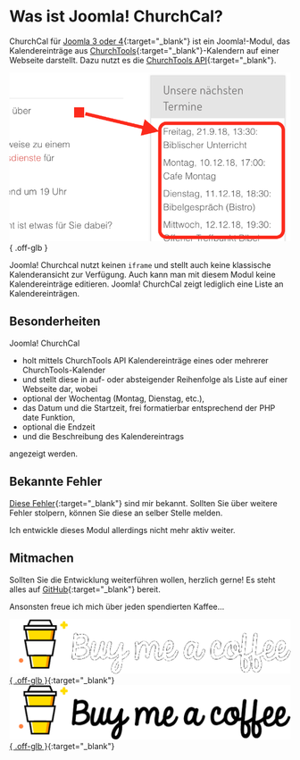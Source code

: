 # Was ist Joomla! ChurchCal?

ChurchCal für [Joomla 3 oder 4](https://www.joomla.de){:target="_blank"} ist ein Joomla!-Modul, das Kalendereinträge aus [ChurchTools](https://www.church.tools/de/home){:target="_blank"}-Kalendern auf einer Webseite darstellt. Dazu nutzt es die [ChurchTools API](https://api.church.tools){:target="_blank"}.

![Beispielhafte ChurchCal-Ansicht](assets/images/Portfolio_ChurchCal.png){ .off-glb }

Joomla! Churchcal nutzt keinen `iframe` und stellt auch keine klassische Kalenderansicht zur Verfügung. Auch kann man mit diesem Modul keine Kalendereinträge editieren. Joomla! ChurchCal zeigt lediglich eine Liste an Kalendereinträgen.

## Besonderheiten

Joomla! ChurchCal

- holt mittels ChurchTools API Kalendereinträge eines oder mehrerer ChurchTools-Kalender
- und stellt diese in auf- oder absteigender Reihenfolge als Liste auf einer Webseite dar, wobei
- optional der Wochentag (Montag, Dienstag, etc.),
- das Datum und die Startzeit, frei formatierbar entsprechend der PHP date Funktion,
- optional die Endzeit
- und die Beschreibung des Kalendereintrags

angezeigt werden.

## Bekannte Fehler

[Diese Fehler](https://github.com/UlricusR/joomla-churchcal/issues){:target="_blank"} sind mir bekannt. Sollten Sie über weitere Fehler stolpern, können Sie diese an selber Stelle melden.

Ich entwickle dieses Modul allerdings nicht mehr aktiv weiter.

## Mitmachen

Sollten Sie die Entwicklung weiterführen wollen, herzlich gerne! Es steht alles auf [GitHub](https://github.com/UlricusR/joomla-churchcal){:target="_blank"} bereit.

Ansonsten freue ich mich über jeden spendierten Kaffee...

[![Spendiere einen Kaffee](assets/images/buymeacoffee_darkbackground.png#only-dark){ .off-glb }](https://www.buymeacoffee.com/ulricus){:target="_blank"}
[![Spendiere einen Kaffee](assets/images/buymeacoffee_lightbackground.png#only-light){ .off-glb }](https://www.buymeacoffee.com/ulricus){:target="_blank"}
